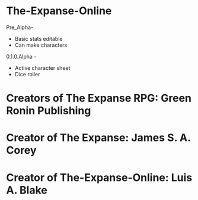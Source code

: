 # The-Expanse-Online
   
 Pre_Alpha-
  - Basic stats editable  
  - Can make characters

 0.1.0.Alpha -
  - Active character sheet
  - Dice roller
    
# Creators of The Expanse RPG: Green Ronin Publishing

# Creator of The Expanse: James S. A. Corey

# Creator of The-Expanse-Online: Luis A. Blake
